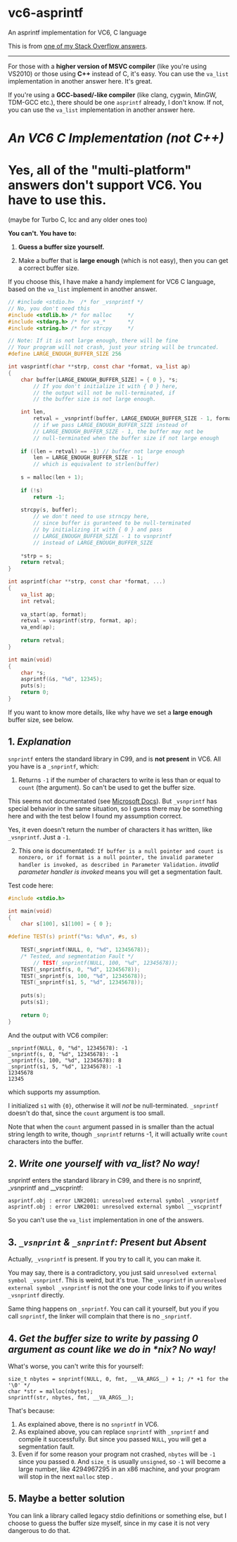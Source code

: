 # vc6-asprintf
An asprintf implementation for VC6, C language

This is from [one of my Stack Overflow answers](https://stackoverflow.com/questions/40159892/using-asprintf-on-windows/63317479#63317479).

---

For those with a **higher version of MSVC compiler** (like you're using VS2010) or those using **C++** instead of C, it's easy. You can use the `va_list` implementation in another answer here. It's great.

If you're using a **GCC-based/-like compiler** (like clang, cygwin, MinGW, TDM-GCC etc.), there should be one `asprintf` already, I don't know. If not, you can use the `va_list` implementation in another answer here.

# *An VC6 C Implementation (not C++)*
# Yes, all of the "multi-platform" answers don't support VC6. You have to use this.

(maybe for Turbo C, lcc and any older ones too)

**You can't. You have to:**

1. **Guess a buffer size yourself.**

2. Make a buffer that is **large enough** (which is not easy), then you can get a correct buffer size.

If you choose this, I have make a handy implement for VC6 C language, based on the `va_list` implement in another answer.

```C
// #include <stdio.h>  /* for _vsnprintf */
// No, you don't need this
#include <stdlib.h> /* for malloc	  */
#include <stdarg.h> /* for va_*	      */
#include <string.h> /* for strcpy     */

// Note: If it is not large enough, there will be fine
// Your program will not crash, just your string will be truncated.
#define LARGE_ENOUGH_BUFFER_SIZE 256

int vasprintf(char **strp, const char *format, va_list ap)
{
	char buffer[LARGE_ENOUGH_BUFFER_SIZE] = { 0 }, *s;
		// If you don't initialize it with { 0 } here,
		// the output will not be null-terminated, if
		// the buffer size is not large enough.

	int len,
		retval = _vsnprintf(buffer, LARGE_ENOUGH_BUFFER_SIZE - 1, format, ap);
		// if we pass LARGE_ENOUGH_BUFFER_SIZE instead of
		// LARGE_ENOUGH_BUFFER_SIZE - 1, the buffer may not be
		// null-terminated when the buffer size if not large enough
	
	if ((len = retval) == -1) // buffer not large enough
		len = LARGE_ENOUGH_BUFFER_SIZE - 1;
		// which is equivalent to strlen(buffer)
			
	s = malloc(len + 1);
	
	if (!s)
		return -1;
	
	strcpy(s, buffer);
		// we don't need to use strncpy here,
		// since buffer is guranteed to be null-terminated
		// by initializing it with { 0 } and pass
		// LARGE_ENOUGH_BUFFER_SIZE - 1 to vsnprintf
		// instead of LARGE_ENOUGH_BUFFER_SIZE
	
	*strp = s;
	return retval;
}

int asprintf(char **strp, const char *format, ...)
{
	va_list ap;
	int retval;
	
	va_start(ap, format);
	retval = vasprintf(strp, format, ap);
	va_end(ap);
	
	return retval;
}

int main(void)
{
	char *s;
	asprintf(&s, "%d", 12345);
	puts(s);
	return 0;
}
```

If you want to know more details, like why have we set a **large enough** buffer size, see below.


## 1. *Explanation*

`snprintf` enters the standard library in C99, and is **not present** in VC6. All you have is a `_snprintf`, which:

1. Returns `-1` if the number of characters to write is less than or equal to `count` (the argument). So can't be used to get the buffer size.

This seems not documentated (see [Microsoft Docs](https://docs.microsoft.com/en-us/cpp/c-runtime-library/reference/snprintf-snprintf-snprintf-l-snwprintf-snwprintf-l?view=vs-2019)). But `_vsnprintf` has special behavior in the same situation, so I guess there may be something here and with the test below I found my assumption correct.

Yes, it even doesn't return the number of characters it has written, like `_vsnprintf`. Just a `-1`.

2. This one is documentated: `If buffer is a null pointer and count is nonzero, or if format is a null pointer, the invalid parameter handler is invoked, as described in Parameter Validation.` *invalid parameter handler is invoked* means you will get a segmentation fault.

Test code here:

```c
#include <stdio.h>

int main(void)
{
	char s[100], s1[100] = { 0 };

#define TEST(s) printf("%s: %d\n", #s, s)
	
	TEST(_snprintf(NULL, 0, "%d", 12345678));
	/* Tested, and segmentation Fault */
		// TEST(_snprintf(NULL, 100, "%d", 12345678));
	TEST(_snprintf(s, 0, "%d", 12345678));
	TEST(_snprintf(s, 100, "%d", 12345678));
	TEST(_snprintf(s1, 5, "%d", 12345678));
	
	puts(s);
	puts(s1);
	
	return 0;
}
```

And the output with VC6 compiler:

```
_snprintf(NULL, 0, "%d", 12345678): -1
_snprintf(s, 0, "%d", 12345678): -1
_snprintf(s, 100, "%d", 12345678): 8
_snprintf(s1, 5, "%d", 12345678): -1
12345678
12345
```

which supports my assumption.

I initialized `s1` with `{0}`, otherwise it will *not* be null-terminated. `_snprintf` doesn't do that, since the `count` argument is too small.

Note that when the `count` argument passed in is smaller than the actual string length to write, though `_snprintf` returns -1, it will actually write `count` characters into the buffer.

## 2. *Write one yourself with va_list? No way!*

snprintf enters the standard library in C99, and there is no snprintf, _vsnprintf and __vscprintf:

```
asprintf.obj : error LNK2001: unresolved external symbol _vsnprintf
asprintf.obj : error LNK2001: unresolved external symbol __vscprintf
```

So you can't use the `va_list` implementation in one of the answers.

## 3. *`_vsnprint` & `_snprintf`: Present but Absent*

Actually, `_vsnprintf` is present. If you try to call it, you can make it.

You may say, there is a contradictory, you just said `unresolved external symbol _vsnprintf`. This is weird, but it's true. The `_vsnprintf` in `unresolved external symbol _vsnprintf` is not the one your code links to if you writes `_vsnprintf` directly.

Same thing happens on `_snprintf`. You can call it yourself, but you if you call `snprintf`, the linker will complain that there is no `_snprintf`.

## 4. *Get the buffer size to write by passing 0 argument as count like we do in \*nix? No way!*

What's worse, you can't write this for yourself:

	size_t nbytes = snprintf(NULL, 0, fmt, __VA_ARGS__) + 1; /* +1 for the '\0' */
	char *str = malloc(nbytes);
	snprintf(str, nbytes, fmt, __VA_ARGS__);

That's because:

1. As explained above, there is no `snprintf` in VC6.
2. As explained above, you can replace `snprintf` with `_snprintf` and compile it successfully. But since you passed `NULL`, you will get a segmentation fault.
3. Even if for some reason your program not crashed, `nbytes` will be `-1` since you passed `0`. And `size_t` is usually `unsigned`, so `-1` will become a large number, like 4294967295 in an x86 machine, and your program will stop in the next `malloc` step .

## 5. Maybe a better solution

You can link a library called legacy stdio definitions or something else, but I choose to guess the buffer size myself, since in my case it is not very dangerous to do that.
